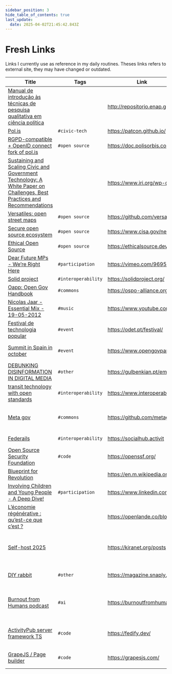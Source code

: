 ```yaml
---
sidebar_position: 3
hide_table_of_contents: true
last_update:
  date: 2025-04-02T21:45:42.843Z
---
```


# Fresh Links
Links I currently use as reference in my daily routines. Theses links refers to external site, they may have changed or outdated.

| Title            	| Tags                 	| Link     	| Comment                     	|
|------------------	|----------------------	|----------	|-----------------------------	|
| [Manual de introdução às técnicas de pesquisa qualitativa em ciência política](http://repositorio.enap.gov.br/handle/1/8513) 	|  	| [ http://repositorio.enap.g ](http://repositorio.enap.gov.br/handle/1/8513) 	|  	|
| [Pol.is](https://patcon.github.io/awesome-polis/) 	| `#civic-tech` 	| [ https://patcon.github.io/ ](https://patcon.github.io/awesome-polis/) 	|  	|
| [RGPD-compatible + OpenID connect fork of pol.is](https://doc.polisorbis.copernicani.it/overview/) 	| `#open source` 	| [ https://doc.polisorbis.co ](https://doc.polisorbis.copernicani.it/overview/) 	|  	|
| [Sustaining and Scaling Civic and Government Technology: A White Paper on Challenges, Best Practices and Recommendations](https://www.iri.org/wp-content/uploads/2023/04/Civic-and-Govtech-White-Paper_en.pdf?utm_source=perplexity) 	|  	| [ https://www.iri.org/wp-co ](https://www.iri.org/wp-content/uploads/2023/04/Civic-and-Govtech-White-Paper_en.pdf?utm_source=perplexity) 	|  	|
| [Versatiles: open street maps](https://github.com/versatiles-org/versatiles-documentation) 	| `#open source` 	| [ https://github.com/versat ](https://github.com/versatiles-org/versatiles-documentation) 	|  	|
| [Secure open source ecosystem](https://www.cisa.gov/news-events/news/continued-progress-towards-secure-open-source-ecosystem) 	| `#open source` 	| [ https://www.cisa.gov/news ](https://www.cisa.gov/news-events/news/continued-progress-towards-secure-open-source-ecosystem) 	|  	|
| [Ethical Open Source](https://ethicalsource.dev/what-we-believe/) 	| `#open source` 	| [ https://ethicalsource.dev ](https://ethicalsource.dev/what-we-believe/) 	|  	|
| [Dear Future MPs - We’re Right Here](https://vimeo.com/969558672) 	| `#participation` 	| [ https://vimeo.com/9695586 ](https://vimeo.com/969558672) 	|  	|
| [Solid project](https://solidproject.org/about) 	| `#interoperability` 	| [ https://solidproject.org/ ](https://solidproject.org/about) 	|  	|
| [Oapp: Open Gov Handbook](https://ospo-alliance.org/ggi/) 	| `#commons` 	| [ https://ospo-alliance.org ](https://ospo-alliance.org/ggi/) 	|  	|
| [Nicolas Jaar - Essential Mix - 19-05-2012](https://www.youtube.com/watch?v=2h1h1JdaWGk) 	| `#music` 	| [ https://www.youtube.com/w ](https://www.youtube.com/watch?v=2h1h1JdaWGk) 	|  	|
| [Festival de technologia popular](https://odet.pt/festival/2025/) 	| `#event` 	| [ https://odet.pt/festival/ ](https://odet.pt/festival/2025/) 	| 15-16 março 2025, setúbal  	|
| [Summit in Spain in october](https://www.opengovpartnership.org/topic/summit/) 	| `#event` 	| [ https://www.opengovpartne ](https://www.opengovpartnership.org/topic/summit/) 	| Could go there before  Decidim Fest 	|
| [DEBUNKING DISINFORMATION IN DIGITAL MEDIA](https://gulbenkian.pt/emifund/) 	| `#other` 	| [ https://gulbenkian.pt/emi ](https://gulbenkian.pt/emifund/) 	| Fund for mis/dis information 	|
| [transit technology with open standards](https://www.interoperablemobility.org/) 	| `#interoperability` 	| [ https://www.interoperable ](https://www.interoperablemobility.org/) 	| Interoperability For mobility 	|
| [Meta gov](https://github.com/metagov) 	| `#commons` 	| [ https://github.com/metago ](https://github.com/metagov) 	| Micro participation and distributed participation 	|
| [Federails](https://socialhub.activitypub.rocks/t/federails-a-rails-engine-that-brings-activitypub-to-rails-applications/2939) 	| `#interoperability` 	| [ https://socialhub.activit ](https://socialhub.activitypub.rocks/t/federails-a-rails-engine-that-brings-activitypub-to-rails-applications/2939) 	| Rails & Fediverse 	|
| [Open Source Security Foundation](https://openssf.org/) 	| `#code` 	| [ https://openssf.org/ ](https://openssf.org/) 	| Security resources  	|
| [Blueprint for Revolution](https://en.m.wikipedia.org/wiki/Blueprint_for_Revolution) 	|  	| [ https://en.m.wikipedia.or ](https://en.m.wikipedia.org/wiki/Blueprint_for_Revolution) 	| book written by  	|
| [Involving Children and Young People - A Deep Dive!](https://www.linkedin.com/posts/fide-europe_citizensassemblies-childrights-activity-7300828640718524416-YVfi?utm_source=share&utm_medium=member_ios&rcm=ACoAABBH9RUB7yQ5d4PimL9upyFa6VMX5i6qEr4) 	| `#participation` 	| [ https://www.linkedin.com/ ](https://www.linkedin.com/posts/fide-europe_citizensassemblies-childrights-activity-7300828640718524416-YVfi?utm_source=share&utm_medium=member_ios&rcm=ACoAABBH9RUB7yQ5d4PimL9upyFa6VMX5i6qEr4) 	| event to follow  	|
| [L’économie régénérative : qu’est-ce que c’est ?](https://openlande.co/blog/2022/01/03/qu-est-ce-que-l-economie-regenerative/) 	|  	| [ https://openlande.co/blog ](https://openlande.co/blog/2022/01/03/qu-est-ce-que-l-economie-regenerative/) 	| intro to regen economics 	|
| [Self-host  2025](https://kiranet.org/posts/self-hosting-like-its-2025/) 	|  	| [ https://kiranet.org/posts ](https://kiranet.org/posts/self-hosting-like-its-2025/) 	| list of use full tools to manage your service in self-host 	|
| [DIY rabbit](https://magazine.snaply.fr/patron-gratuit-doudou-lapin-en-peluche/) 	| `#other` 	| [ https://magazine.snaply.f ](https://magazine.snaply.fr/patron-gratuit-doudou-lapin-en-peluche/) 	| make a rabbit for my daughter 	|
| [Burnout from Humans podcast](https://burnoutfromhumans.net/ai-podcasts) 	| `#ai` 	| [ https://burnoutfromhumans ](https://burnoutfromhumans.net/ai-podcasts) 	| podcast. Exploring relationship btw human and IA 	|
| [ActivityPub server framework TS](https://fedify.dev/) 	| `#code` 	| [ https://fedify.dev/ ](https://fedify.dev/) 	| typescript framework to make activity pub  	|
| [GrapeJS / Page builder](https://grapesjs.com/) 	| `#code` 	| [ https://grapesjs.com/ ](https://grapesjs.com/) 	| versatile open source page builder 	|

